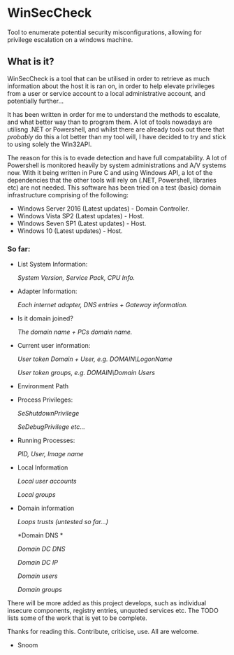 # WinSecCheck
Tool to enumerate potential security misconfigurations, allowing for privilege escalation on a windows machine.

## What is it?
WinSecCheck is a tool that can be utilised in order to retrieve as much information about the host it is ran on, in order to help elevate privileges from a user or service account to a local administrative account, and potentially further...

It has been written in order for me to understand the methods to escalate, and what better way than to program them. A lot of tools nowadays are utilisng .NET or Powershell, and whilst there are already tools out there that *probably* do this a lot better than my tool will, I have decided to try and stick to using solely the Win32API.

The reason for this is to evade detection and have full compatability. A lot of Powershell is monitored heavily by system administrations and A/V systems now. With it being written in Pure C and using Windows API, a lot of the dependencies that the other tools will rely on (.NET, Powershell, libraries etc) are not needed. This software has been tried on a test (basic) domain infrastructure comprising of the following:
- Windows Server 2016 (Latest updates) - Domain Controller.
- Windows Vista SP2 (Latest updates) - Host.
- Windows Seven SP1 (Latest updates) - Host.
- Windows 10 (Latest updates) - Host.

### So far:
- List System Information:

   *System Version, Service Pack, CPU Info.*
- Adapter Information:

   *Each internet adapter, DNS entries + Gateway information.*
- Is it domain joined?

   *The domain name + PCs domain name.*
- Current user information:

   *User token Domain + User, e.g. DOMAIN\\LogonName*
   
   *User token groups, e.g. DOMAIN\\Domain Users*
- Environment Path
- Process Privileges:

   *SeShutdownPrivilege*
   
   *SeDebugPrivilege etc...*
- Running Processes:

   *PID, User, Image name*
- Local Information

   *Local user accounts*
   
   *Local groups*
- Domain information

   *Loops trusts (untested so far...)*
   
   *Domain DNS *
   
   *Domain DC DNS*
   
   *Domain DC IP*
   
   *Domain users*
   
   *Domain groups*

There will be more added as this project develops, such as individual insecure components, registry entries, unquoted services etc. The TODO lists some of the work that is yet to be complete.

Thanks for reading this. Contribute, criticise, use. All are welcome.

- Snoom

